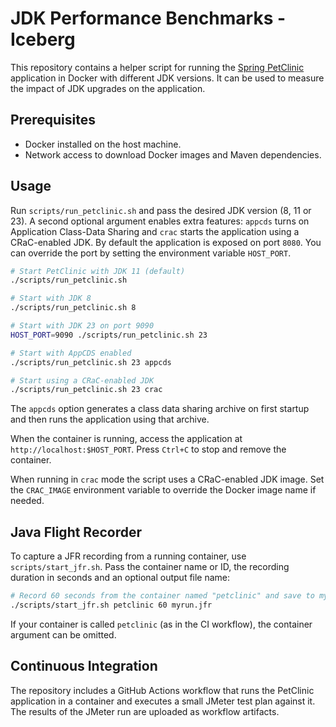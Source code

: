 # JDK Performance Benchmarks - Iceberg

This repository contains a helper script for running the [Spring PetClinic](https://github.com/spring-projects/spring-petclinic) application in Docker with different JDK versions. It can be used to measure the impact of JDK upgrades on the application.

## Prerequisites

- Docker installed on the host machine.
- Network access to download Docker images and Maven dependencies.

## Usage

Run `scripts/run_petclinic.sh` and pass the desired JDK version (8, 11 or 23). A second optional argument enables extra features: `appcds` turns on Application Class-Data Sharing and `crac` starts the application using a CRaC-enabled JDK. By default the application is exposed on port `8080`. You can override the port by setting the environment variable `HOST_PORT`.

```bash
# Start PetClinic with JDK 11 (default)
./scripts/run_petclinic.sh

# Start with JDK 8
./scripts/run_petclinic.sh 8

# Start with JDK 23 on port 9090
HOST_PORT=9090 ./scripts/run_petclinic.sh 23

# Start with AppCDS enabled
./scripts/run_petclinic.sh 23 appcds

# Start using a CRaC-enabled JDK
./scripts/run_petclinic.sh 23 crac
```

The `appcds` option generates a class data sharing archive on first startup and
then runs the application using that archive.

When the container is running, access the application at `http://localhost:$HOST_PORT`.
Press `Ctrl+C` to stop and remove the container.

When running in `crac` mode the script uses a CRaC-enabled JDK image. Set the
`CRAC_IMAGE` environment variable to override the Docker image name if needed.

## Java Flight Recorder

To capture a JFR recording from a running container, use `scripts/start_jfr.sh`.
Pass the container name or ID, the recording duration in seconds and an optional
output file name:

```bash
# Record 60 seconds from the container named "petclinic" and save to myrun.jfr
./scripts/start_jfr.sh petclinic 60 myrun.jfr
```

If your container is called `petclinic` (as in the CI workflow), the container
argument can be omitted.

## Continuous Integration

The repository includes a GitHub Actions workflow that runs the PetClinic application in a container and executes a small JMeter test plan against it. The results of the JMeter run are uploaded as workflow artifacts.
